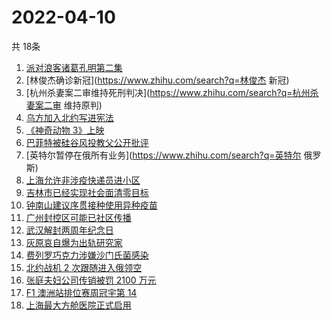 # 2022-04-10
  共 18条

  <!-- BEGIN -->
  <!-- 最后更新时间:Sun Apr 10 2022 02:35:29 GMT+0000 (Coordinated Universal Time) -->
  1. [派对浪客诸葛孔明第二集](https://www.zhihu.com/search?q=派对浪客诸葛孔明)
1. [林俊杰确诊新冠](https://www.zhihu.com/search?q=林俊杰 新冠)
1. [杭州杀妻案二审维持死刑判决](https://www.zhihu.com/search?q=杭州杀妻案二审 维持原判)
1. [乌方加入北约写进宪法](https://www.zhihu.com/search?q=乌克兰加入北约)
1. [《神奇动物 3》上映](https://www.zhihu.com/search?q=神奇动物3)
1. [巴菲特被硅谷风投教父公开批评](https://www.zhihu.com/search?q=巴菲特被蒂尔公开批评)
1. [英特尔暂停在俄所有业务](https://www.zhihu.com/search?q=英特尔 俄罗斯)
1. [上海允许非涉疫快递员进小区](https://www.zhihu.com/search?q=上海非涉疫快递员)
1. [吉林市已经实现社会面清零目标](https://www.zhihu.com/search?q=吉林市疫情社会面清零)
1. [钟南山建议序贯接种使用异种疫苗](https://www.zhihu.com/search?q=钟南山建议接种异种疫苗)
1. [广州封控区可能已社区传播](https://www.zhihu.com/search?q=广州疫情)
1. [武汉解封两周年纪念日](https://www.zhihu.com/search?q=武汉解封纪念日)
1. [灰原哀自爆为出轨研究家](https://www.zhihu.com/search?q=灰原哀出轨研究家)
1. [费列罗巧克力涉嫌沙门氏菌感染](https://www.zhihu.com/search?q=费列罗)
1. [北约战机 2 次跟随进入俄领空](https://www.zhihu.com/search?q=北约战机)
1. [张庭夫妇公司传销被罚 2100 万元](https://www.zhihu.com/search?q=张庭夫妇公司)
1. [F1 澳洲站排位赛周冠宇第 14](https://www.zhihu.com/search?q=周冠宇)
1. [上海最大方舱医院正式启用](https://www.zhihu.com/search?q=方舱医院)
  <!-- END -->
  